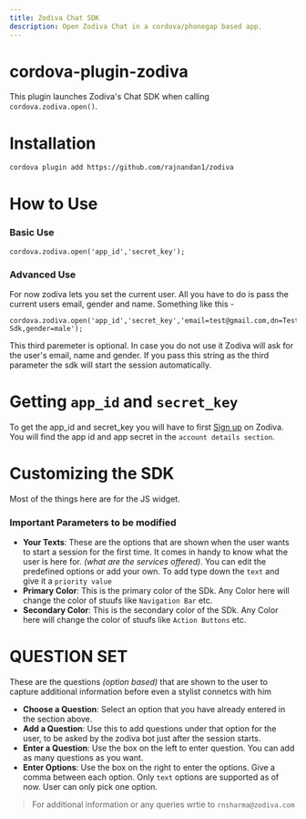 ```yaml
---
title: Zodiva Chat SDK
description: Open Zodiva Chat in a cordova/phonegap based app.
---
```

<!--
# license: Licensed to the Apache Software Foundation (ASF) under one
#         or more contributor license agreements.  See the NOTICE file
#         distributed with this work for additional information
#         regarding copyright ownership.  The ASF licenses this file
#         to you under the Apache License, Version 2.0 (the
#         "License"); you may not use this file except in compliance
#         with the License.  You may obtain a copy of the License at
#
#           http://www.apache.org/licenses/LICENSE-2.0
#
#         Unless required by applicable law or agreed to in writing,
#         software distributed under the License is distributed on an
#         "AS IS" BASIS, WITHOUT WARRANTIES OR CONDITIONS OF ANY
#         KIND, either express or implied.  See the License for the
#         specific language governing permissions and limitations
#         under the License.
-->

 
# cordova-plugin-zodiva

This plugin launches Zodiva's Chat SDK when calling `cordova.zodiva.open()`.

# Installation


```sh
cordova plugin add https://github.com/rajnandan1/zodiva
```
    
# How to Use

### Basic Use
	cordova.zodiva.open('app_id','secret_key');
### Advanced Use
For now zodiva lets you set the current user. All you have to do is pass the current users email, gender and name. Something like this -
	
    cordova.zodiva.open('app_id','secret_key','email=test@gmail.com,dn=Test Sdk,gender=male');

This third paremeter is optional. In case you do not use it Zodiva will ask for the user's email, name and gender. If you pass this string as the third parameter the sdk will start the session automatically.

# Getting `app_id` and `secret_key`

To get the app_id and secret_key you will have to first [Sign up](https://zodiva.com/psa) on Zodiva. You will find the app id and app secret in the `account details section`.

# Customizing the SDK

Most of the things here are for the JS widget. 

### Important Parameters to be modified

- __Your Texts__: These are the options that are shown when the user wants to start a session for the first time. It comes in handy to know what the user is here for. _(what are the services offered)_. You can edit the predefined options or add your own. To add type down the `text` and give it a `priority value`
- __Primary Color__: This is the primary color of the SDk. Any Color here will change the color of stuufs like `Navigation Bar` etc.
- __Secondary Color__: This is the secondary color of the SDk. Any Color here will change the color of stuufs like `Action Buttons` etc.

# QUESTION SET 

These are the questions _(option based)_ that are shown to the user to capture additional information before even a stylist connetcs with him

- __Choose a Question__: Select an option that you have already entered in the section above.
- __Add a Question__: Use this to add questions under that option for the user, to be asked by the zodiva bot just after the session starts.
- __Enter  a Question__: Use the box on the left to enter question. You can add as many questions as you want.
- __Enter  Options__: Use the box on the right to enter the options. Give a comma between each option. Only `text` options are supported as of now. User can only pick one option.
 
 

 
> For additional information or any queries wrtie to `rnsharma@zodiva.com`